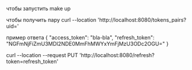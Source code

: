 чтобы запустить 
make up

чтобы получить пару
curl --location 'http://localhost:8080/tokens_pairs?uid=<uid>'

пример ответа 
{
    "access_token": "bla-bla",
    "refresh_token": "NGFmNjFiZmU3MDI2NDE0MmFhMWYxYmFjMzU3ODc2OGU="
}


curl --location --request PUT 'http://localhost:8080/refresh?token=refresh_token'